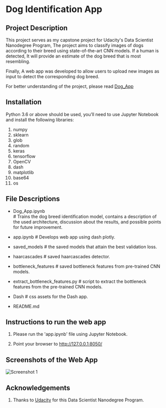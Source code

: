 # Dog Identification App

## Project Description
This project serves as my capstone project for Udacity's Data Scientist Nanodegree Program, The project aims to classify images of dogs according to their breed using state-of-the-art CNN models. If a human is detected, It will provide an estimate of the dog breed that is most resembling.
 
Finally, A web app was developed to allow users to upload new images as input to detect the corresponding dog breed.

For better understanding of the project, please read [Dog_App](https://github.com/mbahaay/Dog-Identification-App/blob/main/Dog_App.ipynb)

## Installation
Python 3.6 or above should be used, you’ll need to use Jupyter Notebook and install the following libraries:

1.	numpy
2. sklearn
3. glob
4. random
5. keras
6. tensorflow
7. OpenCV
8. dash
9. matplotlib
10. base64
11. os

## File Descriptions

- Dog_App.ipynb<br> # Trains the dog breed identification model, contains a description of the used architecture, discussion about the results, and possible points for future improvement.

- app.ipynb # Develops web app using dash plotly.

- saved_models # the saved models that attain the best validation loss.

- haarcascades # saved haarcascades detector.

- bottleneck_features # saved bottleneck features from pre-trained CNN models.

- extract_bottleneck_features.py # script to extract the bottleneck features from the pre-trained CNN models.

- Dash #  css assets for the Dash app.

- README.md<br>

## Instructions to run the web app

1. Please run the 'app.ipynb' file using Jupyter Notebook.

2. Point your browser to http://127.0.0.1:8050/

## Screenshots of the Web App

![Screenshot 1](https://github.com/mbahaay/Dog-Identification-App/tree/main/Screenshots/App_Sample.PNG)

## Acknowledgements

1. Thanks to [Udacity](https://www.udacity.com/) for this Data Scientist Nanodegree Program.

